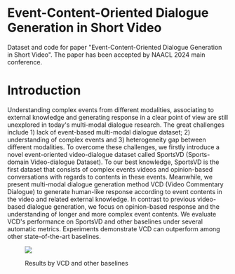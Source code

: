 # Event-Content-Oriented Dialogue Generation in Short Video
Dataset and code for paper "Event-Content-Oriented Dialogue Generation in Short Video". The paper has been accepted by NAACL 2024 main conference. 

# Introduction

Understanding complex events from different modalities, associating to external knowledge and generating response in a clear point of view are still unexplored in today's multi-modal dialogue research. The great challenges include 1) lack of event-based multi-modal dialogue dataset; 2) understanding of complex events and 3) heterogeneity gap between different modalities. To overcome these challenges, we firstly introduce a novel event-oriented video-dialogue dataset called SportsVD (Sports-domain Video-dialogue Dataset). To our best knowledge, SportsVD is the first dataset that consists of complex events videos and opinion-based conversations with regards to contents in these events. Meanwhile, we present multi-modal dialogue generation method VCD (Video Commentary Dialogue) to generate human-like response according to event contents in the video and related external knowledge. In contrast to previous video-based dialogue generation, we focus on opinion-based response and the understanding of longer and more complex event contents. We evaluate VCD's performance on SportsVD and other baselines under several automatic metrics. Experiments demonstrate VCD can outperform among other state-of-the-art baselines. 
<figure>
<img src="case_study.png"/>
<figcaption>
  <p> Results by VCD and other baselines </p>
</figcaption>
</figure>
